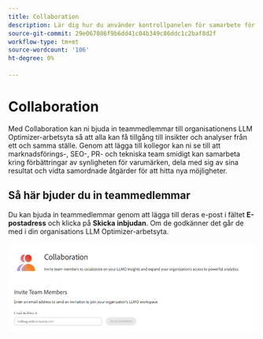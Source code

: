 ```yaml
---
title: Collaboration
description: Lär dig hur du använder kontrollpanelen för samarbete för att bjuda in teammedlemmar till din organisations LLM Optimizer-arbetsyta.
source-git-commit: 29e067086f9b6dd41c04b349c86ddc1c2baf8d2f
workflow-type: tm+mt
source-wordcount: '106'
ht-degree: 0%

---
```



# Collaboration

Med Collaboration kan ni bjuda in teammedlemmar till organisationens LLM Optimizer-arbetsyta så att alla kan få tillgång till insikter och analyser från ett och samma ställe. Genom att lägga till kollegor kan ni se till att marknadsförings-, SEO-, PR- och tekniska team smidigt kan samarbeta kring förbättringar av synligheten för varumärken, dela med sig av sina resultat och vidta samordnade åtgärder för att hitta nya möjligheter.

## Så här bjuder du in teammedlemmar

Du kan bjuda in teammedlemmar genom att lägga till deras e-post i fältet **E-postadress** och klicka på **Skicka inbjudan**. Om de godkänner det går de med i din organisations LLM Optimizer-arbetsyta.

![Collaboration Invite](/help/dashboards/assets/collaboration.png)
